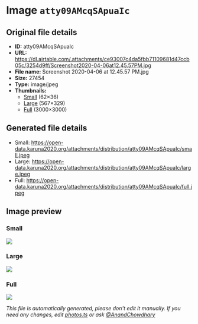 # Image `atty09AMcqSApuaIc`

## Original file details

- **ID:** atty09AMcqSApuaIc
- **URL:** https://dl.airtable.com/.attachments/ce93007c4da5fbb71109681d47ccb05c/3254d9ff/Screenshot2020-04-06at12.45.57PM.jpg
- **File name:** Screenshot 2020-04-06 at 12.45.57 PM.jpg
- **Size:** 27454
- **Type:** image/jpeg
- **Thumbnails:**
  - [Small](https://dl.airtable.com/.attachmentThumbnails/7f26bdc77c2fad87a010092499ad9a89/56e45403) (62×36)
  - [Large](https://dl.airtable.com/.attachmentThumbnails/7de6d1ef9c81fa2a544459008f63c99f/8da3bfee) (567×329)
  - [Full](https://dl.airtable.com/.attachmentThumbnails/6dfeff110a9000ce86336b063b3917f0/2ef87b25) (3000×3000)

## Generated file details

- Small: https://open-data.karuna2020.org/attachments/distribution/atty09AMcqSApuaIc/small.jpeg
- Large: https://open-data.karuna2020.org/attachments/distribution/atty09AMcqSApuaIc/large.jpeg
- Full: https://open-data.karuna2020.org/attachments/distribution/atty09AMcqSApuaIc/full.jpeg

## Image preview

### Small

![](https://open-data.karuna2020.org/attachments/distribution/atty09AMcqSApuaIc/small.jpeg)

### Large

![](https://open-data.karuna2020.org/attachments/distribution/atty09AMcqSApuaIc/large.jpeg)

### Full

![](https://open-data.karuna2020.org/attachments/distribution/atty09AMcqSApuaIc/full.jpeg)

_This file is automatically generated, please don't edit it manually. If you need any changes, edit [photos.ts](/photos.ts) or ask [@AnandChowdhary](https://github.com/AnandChowdhary)_

